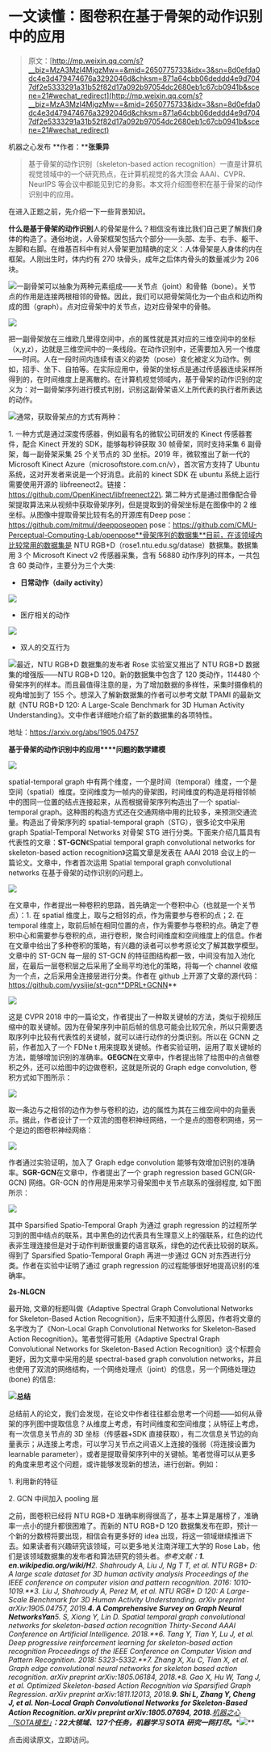 # 一文读懂：图卷积在基于骨架的动作识别中的应用

> 原文：[http://mp.weixin.qq.com/s?__biz=MzA3MzI4MjgzMw==&mid=2650775733&idx=3&sn=8d0efda0dc4e3d479474676a3292046d&chksm=871a64cbb06deddd4e9d7047df2e5333291a31b52f82d17a092b97054dc2680eb1c67cb0941b&scene=21#wechat_redirect](http://mp.weixin.qq.com/s?__biz=MzA3MzI4MjgzMw==&mid=2650775733&idx=3&sn=8d0efda0dc4e3d479474676a3292046d&chksm=871a64cbb06deddd4e9d7047df2e5333291a31b52f82d17a092b97054dc2680eb1c67cb0941b&scene=21#wechat_redirect)

机器之心发布
**作者：****张秉异**

> 基于骨架的动作识别（skeleton-based action recognition）一直是计算机视觉领域中的一个研究热点，在计算机视觉的各大顶会 AAAI、CVPR、NeurIPS 等会议中都能见到它的身影。本文将介绍图卷积在基于骨架的动作识别中的应用。

在进入正题之前，先介绍一下一些背景知识。

**什么是基于骨架的动作识别**人的骨架是什么？相信没有谁比我们自己更了解我们身体的构造了。通俗地说，人骨架框架包括六个部分——头部、左手、右手、躯干、左脚和右脚。在维基百科中有对人骨架更加精确的定义：人体骨架是人身体的内在框架。人刚出生时，体内约有 270 块骨头，成年之后体内骨头的数量减少为 206 块。

![](../Images/afd559c0d107e1b63dd5dbb76304c7de.jpg)一副骨架可以抽象为两种元素组成——关节点（joint）和骨骼（bone）。关节点的作用是连接两根相邻的骨骼。因此，我们可以把骨架简化为一个由点和边所构成的图（graph）。点对应骨架中的关节点，边对应骨架中的骨骼。

![](../Images/caa6dd3a1d23b3cdc1eda2f6e543842a.jpg)

把一副骨架放在三维欧几里得空间中，点的属性就是其对应的三维空间中的坐标（x,y,z），边就是三维空间中的一条线段。在动作识别中，还需要加入另一个维度——时间。人在一段时间内连续有语义的姿势（pose）变化被定义为动作。例如，招手、坐下、自拍等。在实际应用中，骨架的坐标点是通过传感器连续采样所得到的，在时间维度上是离散的。在计算机视觉领域内，基于骨架的动作识别的定义为：对一副骨架序列进行模式判别，识别这副骨架语义上所代表的执行者所表达的动作。

![](../Images/4c05f8d01d99be1cce748e94e5a78f7a.jpg)通常，获取骨架点的方式有两种：

1\. 一种方式是通过深度传感器，例如最有名的微软公司研发的 Kinect 传感器套件，配合 Kinect 开发的 SDK，能够每秒钟获取 30 帧骨架，同时支持采集 6 副骨架，每一副骨架采集 25 个关节点的 3D 坐标。2019 年，微软推出了新一代的 Microsoft Kinect Azure（microsoftstore.com.cn/v），首次官方支持了 Ubuntu 系统，这对开发者来说是一个好消息。此前的 kinect SDK 在 ubuntu 系统上运行需要使用开源的 libfreenect2。链接：https://github.com/OpenKinect/libfreenect22\. 第二种方式是通过图像配合骨架提取算法来从视频中获取骨架序列，但是提取到的骨架坐标是在图像中的 2 维坐标。从图像中提取骨架比较有名的开源库有Deep pose：https://github.com/mitmul/deepposeopen pose：https://github.com/CMU-Perceptual-Computing-Lab/openpose**骨架序列的数据集**目前，在该领域内比较常用的数据集是 NTU RGB+D（rose1.ntu.edu.sg/datase）数据集。数据集用 3 个 Microsoft Kinect v2 传感器采集，含有 56880 动作序列的样本，一共包含 60 类动作，主要分为三个大类:

*   **日常动作（daily activity）**

![](../Images/a8ee9fcdb72fe63d9871f77135272036.jpg)

*   医疗相关的动作

![](../Images/30c6ed2d32ef456c90b1d92a889a6404.jpg)

*   双人的交互行为

![](../Images/7d0d37f5bb1770837e6403b9514d28c9.jpg)最近，NTU RGB+D 数据集的发布者 Rose 实验室又推出了 NTU RGB+D 数据集的增强版——NTU RGB+D 120。新的数据集中包含了 120 类动作，114480 个骨架序列的样本。而且最值得注意的是，为了增加数据的多样性，采集时摄像机的视角增加到了 155 个。想深入了解新数据集的作者可以参考文献 TPAMI 的最新文献《NTU RGB+D 120: A Large-Scale Benchmark for 3D Human Activity Understanding》。文中作者详细地介绍了新的数据集的各项特性。

地址：https://arxiv.org/abs/1905.04757

**基于骨架的动作识别中的应用****问题的数学建模**

![](../Images/9db4f0de7f88eb368914c9b667cda0a8.jpg)

spatial-temporal graph 中有两个维度，一个是时间（temporal）维度，一个是空间（spatial）维度。空间维度为一帧内的骨架图，时间维度的构造是将相邻帧中的图同一位置的结点连接起来，从而根据骨架序列构造出了一个 spatial-temporal graph。这种图的构造方式还在交通网络中用的比较多，来预测交通流量。构造出了骨架序列的 spatial-temporal graph（STG），很多论文中采用 graph Spatial-Temporal Networks 对骨架 STG 进行分类。下面来介绍几篇具有代表性的文章：**ST-GCN**《Spatial temporal graph convolutional networks for skeleton-based action recognition》这篇文章是发表在 AAAI 2018 会议上的一篇论文。文章中，作者首次运用 Spatial temporal graph convolutional networks 在基于骨架的动作识别的问题上。

![](../Images/44f541cf6e6daccce2cc136ccdf2e1ee.jpg)

在文章中，作者提出一种卷积的思路，首先确定一个卷积中心（也就是一个关节点）：1\. 在 spatial 维度上，取与之相邻的点，作为需要参与卷积的点；2\. 在 temporal 维度上，取前后帧在相同位置的点，作为需要参与卷积的点。确定了卷积中心和需要参与卷积的点，进行卷积，聚合时间维度和空间维度上的信息。作者在文章中给出了多种卷积的策略，有兴趣的读者可以参考原论文了解其数学模型。文章中的 ST-GCN 每一层的 ST-GCN 的特征图结构都一致，中间没有加入池化层，在最后一层卷积层之后采用了全局平均池化的策略，将每一个 channel 收缩为一个点，之后采用全连接层进行分类。作者在 github 上开源了文章的源代码：https://github.com/yysijie/st-gcn**DPRL+GCNN**

![](../Images/ab853a53fbd0b4c21b4b1d4757c5506b.jpg)

这是 CVPR 2018 中的一篇论文，作者提出了一种取关键帧的方法，类似于视频压缩中的取关键帧。因为在骨架序列中前后帧的信息可能会比较冗余，所以只需要选取序列中比较有代表性的关键帧，就可以进行动作的分类识别。所以在 GCNN 之前，作者加入了一个 FDNe t 用来提取关键帧。作者实验证明，运用了取关键帧的方法，能够增加识别的准确率。**GEGCN**在文章中，作者提出除了给图中的点做卷积之外，还可以给图中的边做卷积，这就是所说的 Graph edge convolution, 卷积方式如下图所示：

![](../Images/f5f599e4057d04f57584f545f1a75570.jpg)

取一条边与之相邻的边作为参与卷积的边，边的属性为其在三维空间中的向量表示。据此，作者设计了一个双流的图卷积神经网络，一个是点的图卷积网络，另一个是边的图卷积神经网络：

![](../Images/c051241249b2c1c14eee6ebbbe726093.jpg)

作者通过实验证明，加入了 Graph edge convolution 能够有效增加识别的准确率。**SGR-GCN**在文章中，作者提出了一个 graph regression based GCN(GR-GCN) 网络。GR-GCN 的作用是用来学习骨架图中关节点联系的强弱程度, 如下图所示：

![](../Images/1fa13b18da3e1e6daf82587885ff785e.jpg)

其中 Sparsified Spatio-Temporal Graph 为通过 graph regression 的过程所学习到的图中结点的联系，其中黑色的边代表具有生理意义上的强联系，红色的边代表非生理连接但是对于动作判断很重要的语言联系，绿色的边代表比较弱的联系。得到了 Sparsified Spatio-Temporal Graph 再进一步通过 GCN 对东西进行分类。作者在实验中证明了通过 graph regression 的过程能够很好地提高识别的准确率。

**2s-NLGCN**

最开始, 文章的标题叫做《Adaptive Spectral Graph Convolutional Networks for Skeleton-Based Action Recognition》，后来不知道什么原因，作者将文章的名字改为了《Non-Local Graph Convolutional Networks for Skeleton-Based Action Recognition》。笔者觉得可能用《Adaptive Spectral Graph Convolutional Networks for Skeleton-Based Action Recognition》这个标题会更好，因为文章中采用的是 spectral-based graph convolution networks，并且也使用了双流的网络结构，一个网络处理点（joint）的信息，另一个网络处理边 (bone) 的信息:

![](../Images/8eb084de931b2f38583fa8993e37cb30.jpg)**总结**

总结前人的论文，我们会发现，在论文中作者往往都会思考一个问题——如何从骨架的序列图中提取信息？从维度上考虑，有时间维度和空间维度；从特征上考虑，有一次信息关节点的 3D 坐标（传感器+SDK 直接获取），有二次信息关节边的向量表示；从连接上考虑，可以学习关节点之间语义上连接的强弱（将连接设置为 learnable parameter），或者是提取骨架序列中的关键帧。笔者觉得可以从更多的角度来思考这个问题，或许能够发现新的想法，进行创新。例如：

1\. 利用新的特征

2\. GCN 中间加入 pooling 层

之前，图卷积已经将 NTU RGB+D 准确率刷得很高了，基本上算是屠榜了，准确率一点小的提升都很困难了。而新的 NTU RGB+D 120 数据集发布在即，预计一个新的分数榜将要出现，相信会有更多好的 idea 出现，将这一领域继续推进下去。如果读者有兴趣研究该领域，可以更多地关注南洋理工大学的 Rose Lab，他们是该领域数据集的发布者和算法研究的领头者。*参考文献：**1\. en.wikipedia.org/wiki/H**2\. Shahroudy A, Liu J, Ng T T, et al. NTU RGB+ D: A large scale dataset for 3D human activity analysis Proceedings of the IEEE conference on computer vision and pattern recognition. 2016: 1010-1019.**3\. Liu J, Shahroudy A, Perez M, et al. NTU RGB+ D 120: A Large-Scale Benchmark for 3D Human Activity Understanding. arXiv preprint arXiv:1905.04757, 2019.**4\. A Comprehensive Survey on Graph Neural NetworksYan**5\. S, Xiong Y, Lin D. Spatial temporal graph convolutional networks for skeleton-based action recognition Thirty-Second AAAI Conference on Artificial Intelligence. 2018.**6\. Tang Y, Tian Y, Lu J, et al. Deep progressive reinforcement learning for skeleton-based action recognition Proceedings of the IEEE Conference on Computer Vision and Pattern Recognition. 2018: 5323-5332.**7\. Zhang X, Xu C, Tian X, et al. Graph edge convolutional neural networks for skeleton based action recognition. arXiv preprint arXiv:1805.06184, 2018.**8\. Gao X, Hu W, Tang J, et al. Optimized Skeleton-based Action Recognition via Sparsified Graph Regression. arXiv preprint arXiv:1811.12013, 2018.**9\. Shi L, Zhang Y, Cheng J, et al. Non-Local Graph Convolutional Networks for Skeleton-Based Action Recognition. arXiv preprint arXiv:1805.07694, 2018.***[机器之心「SOTA模型」](http://mp.weixin.qq.com/s?__biz=MzA3MzI4MjgzMw==&mid=2650770891&idx=1&sn=25bde35991047a997337c8dd25350089&chksm=871a49b5b06dc0a36fc3407e3643550ef97f72b007e67c4f4be250bfd60c9fdc5389624569c0&scene=21#wechat_redirect)****：****22****大领域、127个任务，机器学习 SOTA 研究一网打尽。****[![](../Images/b9b6a80298070cc7bfd0977f3781a267.jpg)](http://mp.weixin.qq.com/s?__biz=MzA3MzI4MjgzMw==&mid=2650770891&idx=1&sn=25bde35991047a997337c8dd25350089&chksm=871a49b5b06dc0a36fc3407e3643550ef97f72b007e67c4f4be250bfd60c9fdc5389624569c0&scene=21#wechat_redirect)**

点击阅读原文，立即访问。